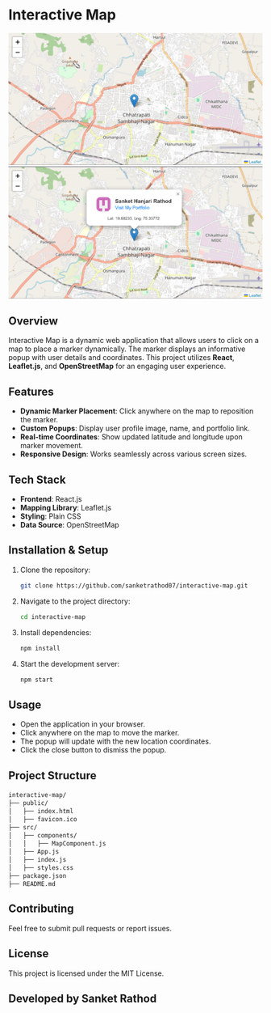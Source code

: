 # Interactive Map

![Project Screenshot](public\assets\demo1.png)
![Project Screenshot](public\assets\demo2.png)

## Overview

Interactive Map is a dynamic web application that allows users to click on a map to place a marker dynamically. The marker displays an informative popup with user details and coordinates. This project utilizes **React**, **Leaflet.js**, and **OpenStreetMap** for an engaging user experience.

## Features

- **Dynamic Marker Placement**: Click anywhere on the map to reposition the marker.
- **Custom Popups**: Display user profile image, name, and portfolio link.
- **Real-time Coordinates**: Show updated latitude and longitude upon marker movement.
- **Responsive Design**: Works seamlessly across various screen sizes.

## Tech Stack

- **Frontend**: React.js
- **Mapping Library**: Leaflet.js
- **Styling**: Plain CSS
- **Data Source**: OpenStreetMap

## Installation & Setup

1. Clone the repository:
   ```sh
   git clone https://github.com/sanketrathod07/interactive-map.git
   ```
2. Navigate to the project directory:
   ```sh
   cd interactive-map
   ```
3. Install dependencies:
   ```sh
   npm install
   ```
4. Start the development server:
   ```sh
   npm start
   ```

## Usage

- Open the application in your browser.
- Click anywhere on the map to move the marker.
- The popup will update with the new location coordinates.
- Click the close button to dismiss the popup.

## Project Structure

```
interactive-map/
├── public/
│   ├── index.html
│   ├── favicon.ico
├── src/
│   ├── components/
│   │   ├── MapComponent.js
│   ├── App.js
│   ├── index.js
│   ├── styles.css
├── package.json
├── README.md
```

## Contributing

Feel free to submit pull requests or report issues.

## License

This project is licensed under the MIT License.

## Developed by Sanket Rathod